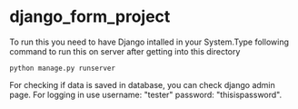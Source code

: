 # django_form_project
To run this you need to have Django intalled in your System.Type following command to run this on server after getting into this directory

```
python manage.py runserver

```
For checking if data is saved in database, you can check django admin page. For logging in use username: "tester" password: "thisispassword".
